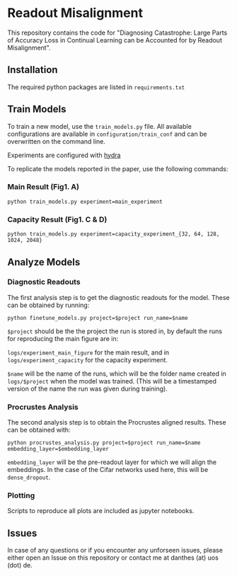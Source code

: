 # Readout Misalignment

This repository contains the code for 
"Diagnosing Catastrophe: Large Parts of Accuracy Loss in Continual Learning can be Accounted for by Readout Misalignment".

## Installation

The required python packages are listed in ```requirements.txt```

## Train Models

To train a new model, use the ```train_models.py``` file. 
All available configurations are available in ```configuration/train_conf``` and can be overwritten on the command line.

Experiments are configured with [hydra](hydra.cc)

To replicate the models reported in the paper, use the following commands:

### Main Result (Fig1. A)

```python train_models.py experiment=main_experiment```

### Capacity Result (Fig1. C & D)

```python train_models.py experiment=capacity_experiment_{32, 64, 128, 1024, 2048}```

## Analyze Models

### Diagnostic Readouts

The first analysis step is to get the diagnostic readouts for the model. These can be obtained by running:

```python finetune_models.py project=$project run_name=$name```

```$project``` should be the the project the run is stored in, 
by default the runs for reproducing the main figure are in:

```logs/experiment_main_figure``` for the main result, and in
```logs/experiment_capacity``` for the capacity experiment.

```$name``` will be the name of the runs, which will be the folder name created in ```logs/$project``` when the model was trained. 
(This will be a timestamped version of the name the run was given during training).

### Procrustes Analysis

The second analysis step is to obtain the Procrustes aligned results. These can be obtained with:

```python procrustes_analysis.py project=$project run_name=$name embedding_layer=$embedding_layer```

```embedding_layer``` will be the pre-readout layer for which we will align the embeddings. 
In the case of the Cifar networks used here, this will be ```dense_dropout```.

### Plotting

Scripts to reproduce all plots are included as jupyter notebooks.

## Issues

In case of any questions or if you encounter any unforseen issues, please either open an Issue on this repository or contact me at danthes (at) uos (dot) de.
